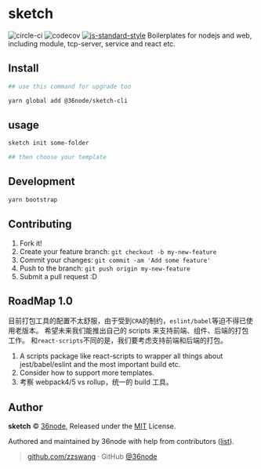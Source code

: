 # sketch
![circle-ci][0] ![codecov][1] [![js-standard-style][2]][3]
Boilerplates for nodejs and web, including module, tcp-server, service and react etc.

## Install

```sh
## use this command for upgrade too

yarn global add @36node/sketch-cli
```

## usage

```sh
sketch init some-folder

## then choose your template
```

## Development

```sh
yarn bootstrap
```

## Contributing

1. Fork it!
2. Create your feature branch: `git checkout -b my-new-feature`
3. Commit your changes: `git commit -am 'Add some feature'`
4. Push to the branch: `git push origin my-new-feature`
5. Submit a pull request :D

## RoadMap 1.0

目前打包工具的配置不太舒服，由于受到`CRA`的制约，`eslint/babel`等迫不得已使用老版本。
希望未来我们能推出自己的 scripts 来支持前端、组件、后端的打包工作。
和`react-scripts`不同的是，我们要考虑支持前端和后端的打包。

1. A scripts package like react-scripts to wrapper all things about jest/babel/eslint and the most important build etc.
2. Consider how to support more templates.
3. 考察 webpack4/5 vs rollup，统一的 build 工具。

## Author

**sketch** © [36node](https://github.com/36node), Released under the [MIT](./LICENSE) License.

Authored and maintained by 36node with help from contributors ([list](https://github.com/36node/sketch/contributors)).

> [github.com/zzswang](https://github.com/zzswang) · GitHub [@36node](https://github.com/36node)

[0]: https://circleci.com/gh/36node/sketch.svg?style=svg
[1]: https://codecov.io/gh/36node/sketch/branch/master/graph/badge.svg
[2]: https://img.shields.io/badge/code%20style-standard-brightgreen.svg?style=flat-square
[3]: https://github.com/feross/standard
